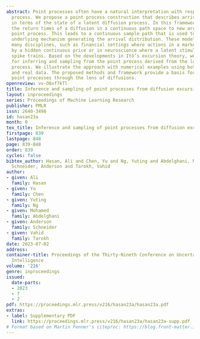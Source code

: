 ```yaml
---
abstract: Point processes often have a natural interpretation with respect to a continuous
  process. We propose a point process construction that describes arrival time observations
  in terms of the state of a latent diffusion process. In this framework, we relate
  the return times of a diffusion in a continuous path space to new arrivals of the
  point process. This leads to a continuous sample path that is used to describe the
  underlying mechanism generating the arrival distribution. These models arise in
  many disciplines, such as financial settings where actions in a market are determined
  by a hidden continuous price or in neuroscience where a latent stimulus generates
  spike trains. Based on the developments in Itô’s excursion theory, we propose methods
  for inferring and sampling from the point process derived from the latent diffusion
  process. We illustrate the approach with numerical examples using both simulated
  and real data. The proposed methods and framework provide a basis for interpreting
  point processes through the lens of diffusions.
openreview: vv-O8xf7kTl
title: Inference and sampling of point processes from diffusion excursions
layout: inproceedings
series: Proceedings of Machine Learning Research
publisher: PMLR
issn: 2640-3498
id: hasan23a
month: 0
tex_title: Inference and sampling of point processes from diffusion excursions
firstpage: 839
lastpage: 848
page: 839-848
order: 839
cycles: false
bibtex_author: Hasan, Ali and Chen, Yu and Ng, Yuting and Abdelghani, Mohamed and
  Schneider, Anderson and Tarokh, Vahid
author:
- given: Ali
  family: Hasan
- given: Yu
  family: Chen
- given: Yuting
  family: Ng
- given: Mohamed
  family: Abdelghani
- given: Anderson
  family: Schneider
- given: Vahid
  family: Tarokh
date: 2023-07-02
address:
container-title: Proceedings of the Thirty-Nineth Conference on Uncertainty in Artificial
  Intelligence
volume: '216'
genre: inproceedings
issued:
  date-parts:
  - 2023
  - 7
  - 2
pdf: https://proceedings.mlr.press/v216/hasan23a/hasan23a.pdf
extras:
- label: Supplementary PDF
  link: https://proceedings.mlr.press/v216/hasan23a/hasan23a-supp.pdf
# Format based on Martin Fenner's citeproc: https://blog.front-matter.io/posts/citeproc-yaml-for-bibliographies/
---
```

